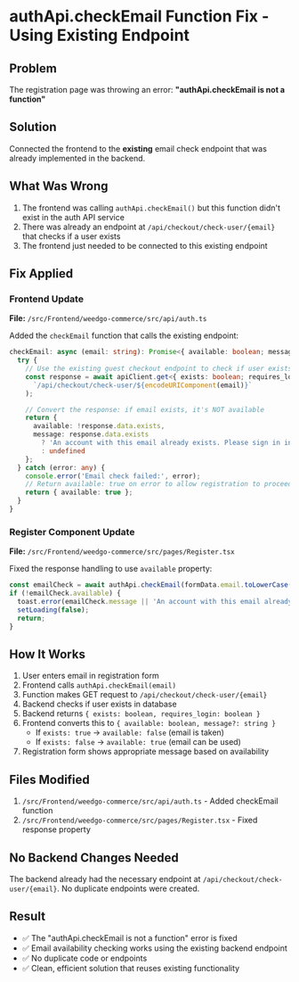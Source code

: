 # authApi.checkEmail Function Fix - Using Existing Endpoint

## Problem
The registration page was throwing an error: **"authApi.checkEmail is not a function"**

## Solution
Connected the frontend to the **existing** email check endpoint that was already implemented in the backend.

## What Was Wrong

1. The frontend was calling `authApi.checkEmail()` but this function didn't exist in the auth API service
2. There was already an endpoint at `/api/checkout/check-user/{email}` that checks if a user exists
3. The frontend just needed to be connected to this existing endpoint

## Fix Applied

### Frontend Update
**File:** `/src/Frontend/weedgo-commerce/src/api/auth.ts`

Added the `checkEmail` function that calls the existing endpoint:
```typescript
checkEmail: async (email: string): Promise<{ available: boolean; message?: string }> => {
  try {
    // Use the existing guest checkout endpoint to check if user exists
    const response = await apiClient.get<{ exists: boolean; requires_login: boolean }>(
      `/api/checkout/check-user/${encodeURIComponent(email)}`
    );

    // Convert the response: if email exists, it's NOT available
    return {
      available: !response.data.exists,
      message: response.data.exists
        ? 'An account with this email already exists. Please sign in instead.'
        : undefined
    };
  } catch (error: any) {
    console.error('Email check failed:', error);
    // Return available: true on error to allow registration to proceed
    return { available: true };
  }
}
```

### Register Component Update
**File:** `/src/Frontend/weedgo-commerce/src/pages/Register.tsx`

Fixed the response handling to use `available` property:
```typescript
const emailCheck = await authApi.checkEmail(formData.email.toLowerCase().trim());
if (!emailCheck.available) {
  toast.error(emailCheck.message || 'An account with this email already exists');
  setLoading(false);
  return;
}
```

## How It Works

1. User enters email in registration form
2. Frontend calls `authApi.checkEmail(email)`
3. Function makes GET request to `/api/checkout/check-user/{email}`
4. Backend checks if user exists in database
5. Backend returns `{ exists: boolean, requires_login: boolean }`
6. Frontend converts this to `{ available: boolean, message?: string }`
   - If `exists: true` → `available: false` (email is taken)
   - If `exists: false` → `available: true` (email can be used)
7. Registration form shows appropriate message based on availability

## Files Modified

1. `/src/Frontend/weedgo-commerce/src/api/auth.ts` - Added checkEmail function
2. `/src/Frontend/weedgo-commerce/src/pages/Register.tsx` - Fixed response property

## No Backend Changes Needed

The backend already had the necessary endpoint at `/api/checkout/check-user/{email}`. No duplicate endpoints were created.

## Result

- ✅ The "authApi.checkEmail is not a function" error is fixed
- ✅ Email availability checking works using the existing backend endpoint
- ✅ No duplicate code or endpoints
- ✅ Clean, efficient solution that reuses existing functionality